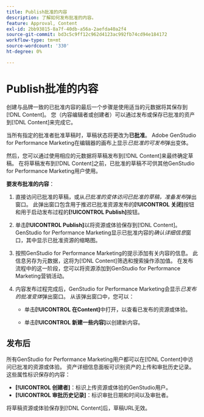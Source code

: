 ```yaml
---
title: Publish批准的内容
description: 了解如何发布批准的内容。
feature: Approval, Content
exl-id: 2bb93815-8a7f-40db-a56a-2aefda40a2f4
source-git-commit: bd3c5c9ff12c962d4123ac992fb74cd94e184172
workflow-type: tm+mt
source-wordcount: '330'
ht-degree: 0%

---
```


# Publish批准的内容

创建与品牌一致的已批准内容的最后一个步骤是使用适当的元数据将其保存到[!DNL Content]。 您（内容编辑者或创建者）可以通过发布或保存已批准的资产到[!DNL Content]来完成它。

当所有指定的批准者批准草稿时，草稿状态将更改为&#x200B;**已批准**。 Adobe GenStudio for Performance Marketing在编辑器的画布上显示&#x200B;_已批准的可发布_&#x200B;弹出变体。

然后，您可以通过使用相应的元数据将草稿发布到[!DNL Content]来最终确定草稿。 在将草稿发布到[!DNL Content]之前，已批准的草稿不可供其他GenStudio for Performance Marketing用户使用。

**要发布批准的内容**：

1. 直接访问已批准的草稿，或从&#x200B;_已批准的变体访问已批准的草稿，准备发布_&#x200B;弹出窗口。 此弹出窗口包含用于推迟已批准资源发布的&#x200B;**[!UICONTROL 关闭]**&#x200B;按钮和用于启动发布过程的&#x200B;**[!UICONTROL Publish]**&#x200B;按钮。

1. 单击&#x200B;**[!UICONTROL Publish]**&#x200B;以将资源或体验保存到[!DNL Content]。 GenStudio for Performance Marketing显示已批准内容的&#x200B;_确认详细信息_&#x200B;窗口，其中显示已批准资源的缩略图。

1. 按照GenStudio for Performance Marketing的提示添加有关内容的信息。 此信息另存为元数据，这将为[!DNL Content]筛选和搜索操作添加值。 在发布流程中的这一阶段，您可以将资源添加到GenStudio for Performance Marketing营销活动。

1. 内容发布过程完成后，GenStudio for Performance Marketing会显示&#x200B;_已发布的批准变体_&#x200B;弹出窗口。 从该弹出窗口中，您可以：

   * 单击&#x200B;**[!UICONTROL 在Content]**&#x200B;中打开，以查看已发布的资源或体验。

   * 单击&#x200B;**[!UICONTROL 新建一些内容]**&#x200B;以创建新内容。

## 发布后

所有GenStudio for Performance Marketing用户都可以在[!DNL Content]中访问已批准的资源或体验。 资产详细信息面板可识别资产的上传和审批历史记录。 这些属性标识保存的内容：

* **[!UICONTROL 创建者]**：标识上传资源或体验的GenStudio用户。
* **[!UICONTROL 审批历史记录]**：标识审批日期和时间以及审批者。

将草稿资源或体验保存到[!DNL Content]后，草稿URL无效。

